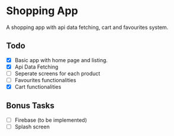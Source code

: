 # Shopping App

A shopping app with api data fetching, cart and favourites system.

## Todo

* [x] Basic app with home page and listing.
* [x] Api Data Fetching
* [ ] Seperate screens for each product
* [ ] Favourites functionalities
* [x] Cart functionalities

## Bonus Tasks

* [ ] Firebase (to be implemented)
* [ ] Splash screen
